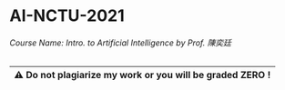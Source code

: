 # AI-NCTU-2021

###### Course Name: Intro. to Artificial Intelligence by Prof. 陳奕廷  
  
|:warning: **Do not plagiarize my work or you will be graded ZERO !**|
|-|